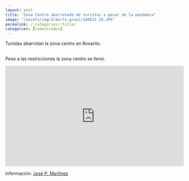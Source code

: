 ```yaml
---
layout: post
title: "Zona Centro abarrotada de turistas a pesar de la pandemia"
image: "/assets/img/alberto-gruel/180815 28.JPG"
permalink: /:categories/:title/
categories: [Comunicados]
---
```


Turistas abarrotan la zona centro en Rosarito. 


<br> Pese a las restricciones la zona centro se llenó.


<div class="embed-responsive embed-responsive-16by9">

<iframe src="https://www.facebook.com/plugins/video.php?href=https%3A%2F%2Fwww.facebook.com%2Fcnrnoticias%2Fvideos%2F651346602454996%2F&show_text=0&width=560" width="560" height="315" style="border:none;overflow:hidden" scrolling="no" frameborder="0" allowTransparency="true" allowFullScreen="true"></iframe>

Información: [José P. Martínez](https://www.facebook.com/CNRDEPORTES)